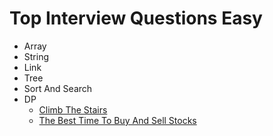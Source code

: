 # Top Interview Questions Easy

- Array
- String
- Link
- Tree
- Sort And Search
- DP
  - [Climb The Stairs](./dp/climb-the-stairs.java)
  - [The Best Time To Buy And Sell Stocks](./dp/the-best-time-to-buy-and-sell-stocks.java)
